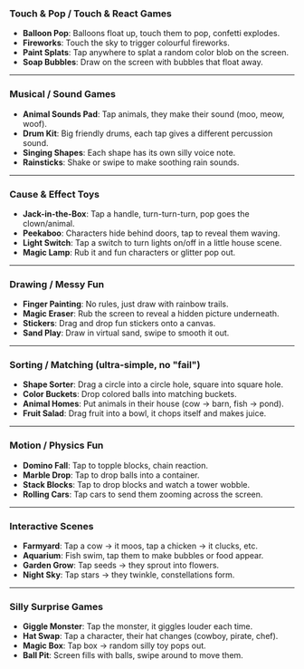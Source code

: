 ### **Touch & Pop / Touch & React Games**

- **Balloon Pop**: Balloons float up, touch them to pop, confetti explodes.
- **Fireworks**: Touch the sky to trigger colourful fireworks.
- **Paint Splats**: Tap anywhere to splat a random color blob on the screen.
- **Soap Bubbles**: Draw on the screen with bubbles that float away.

---

### **Musical / Sound Games**

- **Animal Sounds Pad**: Tap animals, they make their sound (moo, meow, woof).
- **Drum Kit**: Big friendly drums, each tap gives a different percussion sound.
- **Singing Shapes**: Each shape has its own silly voice note.
- **Rainsticks**: Shake or swipe to make soothing rain sounds.

---

### **Cause & Effect Toys**

- **Jack-in-the-Box**: Tap a handle, turn-turn-turn, pop goes the clown/animal.
- **Peekaboo**: Characters hide behind doors, tap to reveal them waving.
- **Light Switch**: Tap a switch to turn lights on/off in a little house scene.
- **Magic Lamp**: Rub it and fun characters or glitter pop out.

---

### **Drawing / Messy Fun**

- **Finger Painting**: No rules, just draw with rainbow trails.
- **Magic Eraser**: Rub the screen to reveal a hidden picture underneath.
- **Stickers**: Drag and drop fun stickers onto a canvas.
- **Sand Play**: Draw in virtual sand, swipe to smooth it out.

---

### **Sorting / Matching (ultra-simple, no "fail")**

- **Shape Sorter**: Drag a circle into a circle hole, square into square hole.
- **Color Buckets**: Drop colored balls into matching buckets.
- **Animal Homes**: Put animals in their house (cow → barn, fish → pond).
- **Fruit Salad**: Drag fruit into a bowl, it chops itself and makes juice.

---

### **Motion / Physics Fun**

- **Domino Fall**: Tap to topple blocks, chain reaction.
- **Marble Drop**: Tap to drop balls into a container.
- **Stack Blocks**: Tap to drop blocks and watch a tower wobble.
- **Rolling Cars**: Tap cars to send them zooming across the screen.

---

### **Interactive Scenes**

- **Farmyard**: Tap a cow → it moos, tap a chicken → it clucks, etc.
- **Aquarium**: Fish swim, tap them to make bubbles or food appear.
- **Garden Grow**: Tap seeds → they sprout into flowers.
- **Night Sky**: Tap stars → they twinkle, constellations form.

---

### **Silly Surprise Games**

- **Giggle Monster**: Tap the monster, it giggles louder each time.
- **Hat Swap**: Tap a character, their hat changes (cowboy, pirate, chef).
- **Magic Box**: Tap box → random silly toy pops out.
- **Ball Pit**: Screen fills with balls, swipe around to move them.

